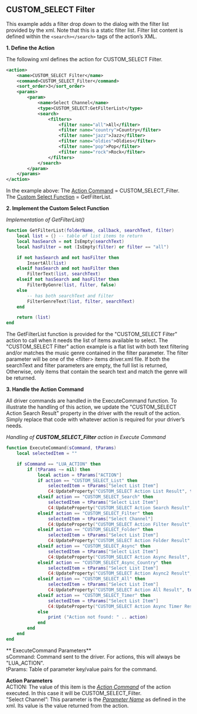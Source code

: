 ## CUSTOM\_SELECT Filter


This example adds a filter drop down to the dialog with the filter list provided by the xml. Note that this is a static filter list. Filter list content is defined within the `<search></search>` tags of the action’s XML.


**1. Define the Action**

The following xml defines the action for CUSTOM\_SELECT Filter.

```xml
<action>
    <name>CUSTOM_SELECT Filter</name>
    <command>CUSTOM_SELECT_Filter</command>
    <sort_order>3</sort_order>
    <params>
        <param>
            <name>Select Channel</name>
            <type>CUSTOM_SELECT:GetFilterList</type>
            <search>
                <filters>
                    <filter name="all">All</filter>
                    <filter name="country">Country</filter>
                    <filter name="jazz">Jazz</filter>
                    <filter name="oldies">Oldies</filter>
                    <filter name="pop">Pop</filter>
                    <filter name="rock">Rock</filter>
                </filters>
            </search>
        </param>
    </params>
</action>
```

In the example above:
The [Action Command][1] = CUSTOM\_SELECT\_Filter.  
The [Custom Select Function][2] = GetFilterList.

 **2. Implement the Custom Select Function**

_Implementation of GetFilterList()_

```lua
function GetFilterList(folderName, callback, searchText, filter)
    local list = {} -- table of list items to return
    local hasSearch = not IsEmpty(searchText)
    local hasFilter = not (IsEmpty(filter) or filter == "all")

    if not hasSearch and not hasFilter then
        InsertAll(list)
    elseif hasSearch and not hasFilter then
        FilterText(list, searchText)
    elseif not hasSearch and hasFilter then
        FilterByGenre(list, filter, false)
    else
        -- has both searchText and filter
        FilterGenreText(list, filter, searchText)
    end

    return (list)
end
```

The GetFilterList function is provided for the "CUSTOM\_SELECT Filter" action to call when it needs the list of items available to select. The "CUSTOM\_SELECT Filter" action example is a flat list with both text filtering and/or matches the music genre contained in the filter parameter. The filter parameter will be one of the \<filter\> items driver.xml file. If both the searchText and filter parameters are empty, the full list is returned, Otherwise, only items that contain the search text and match the genre will be returned.


**3. Handle the Action Command**

All driver commands are handled in the ExecuteCommand function. To illustrate the handling of this action, we update the "CUSTOM\_SELECT Action Search Result" property in the driver with the result of the action. Simply replace that code with whatever action is required for your driver’s needs.

_Handling of **CUSTOM\_SELECT\_Filter** action in Execute Command_

```lua
function ExecuteCommand(sCommand, tParams)
    local selectedItem = ""

    if sCommand == "LUA_ACTION" then
        if (tParams ~= nil) then
            local action = tParams["ACTION"]
            if action == "CUSTOM_SELECT_List" then
                selectedItem = tParams["Select List Item"]
                C4:UpdateProperty("CUSTOM_SELECT Action List Result", tostring(selectedItem))
            elseif action == "CUSTOM_SELECT_Search" then
                selectedItem = tParams["Select List Item"]
                C4:UpdateProperty("CUSTOM_SELECT Action Search Result", tostring(selectedItem))
            elseif action == "CUSTOM_SELECT_Filter" then
                selectedItem = tParams["Select Channel"]
                C4:UpdateProperty("CUSTOM_SELECT Action Filter Result", tostring(selectedItem))
            elseif action == "CUSTOM_SELECT_Folder" then
                selectedItem = tParams["Select List Item"]
                C4:UpdateProperty("CUSTOM_SELECT Action Folder Result", tostring(selectedItem))
            elseif action == "CUSTOM_SELECT_Async" then
                selectedItem = tParams["Select List Item"]
                C4:UpdateProperty("CUSTOM_SELECT Action Async Result", tostring(selectedItem))
            elseif action == "CUSTOM_SELECT_Async_Country" then
                selectedItem = tParams["Select List Item"]
                C4:UpdateProperty("CUSTOM_SELECT Action Async2 Result", tostring(selectedItem))
            elseif action == "CUSTOM_SELECT_All" then
                selectedItem = tParams["Select List Item"]
                C4:UpdateProperty("CUSTOM_SELECT Action All Result", tostring(selectedItem))
            elseif action == "CUSTOM_SELECT_Timer" then
                selectedItem = tParams["Select List Item"]
                C4:UpdateProperty("CUSTOM_SELECT Action Async Timer Result", tostring(selectedItem))
            else
                print ("Action not found: " .. action)
            end
        end
    end
end
```


** ExecuteCommand Parameters**  
sCommand: Command sent to the driver. For actions, this will always be "LUA\_ACTION".  
tParams: Table of parameter key/value pairs for the command.

**Action Parameters**  
ACTION: The value of this item is the *[Action Command][3]* of the action executed. In this case it will be CUSTOM\_SELECT\_Filter.  
"Select Channel”: This parameter is the *[Parameter Name][4]* as defined in the xml. Its value is the value returned from the action.








[1]:	https://legendary-disco-58bce7a4.pages.github.io/#custom-select-implementation-common-directories-action-configuration-options
[2]:	https://legendary-disco-58bce7a4.pages.github.io/#custom-select-implementation-common-directories-custom-select-function
[3]:	https://legendary-disco-58bce7a4.pages.github.io/#custom-select-implementation-common-directories-action-configuration-options
[4]:	https://legendary-disco-58bce7a4.pages.github.io/#custom-select-implementation-common-directories-action-configuration-options
